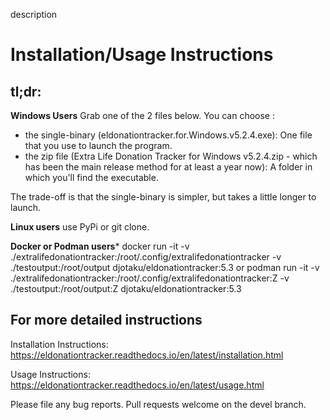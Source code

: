 description

# Installation/Usage Instructions

## tl;dr: 
**Windows Users**
Grab one of the 2 files below. You can choose :

- the single-binary (eldonationtracker.for.Windows.v5.2.4.exe): One file that you use to launch the program. 
- the zip file (Extra Life Donation Tracker for Windows v5.2.4.zip - which has been the main release method for at least a year now): A folder in which you'll find the executable.

The trade-off is that the single-binary is simpler, but takes a little longer to launch.

**Linux users**
use PyPi or git clone.

**Docker or Podman users***
docker run -it -v ./extralifedonationtracker:/root/.config/extralifedonationtracker -v ./testoutput:/root/output djotaku/eldonationtracker:5.3
or
podman run -it -v ./extralifedonationtracker:/root/.config/extralifedonationtracker:Z -v ./testoutput:/root/output:Z djotaku/eldonationtracker:5.3

## For more detailed instructions

Installation Instructions: https://eldonationtracker.readthedocs.io/en/latest/installation.html

Usage Instructions: https://eldonationtracker.readthedocs.io/en/latest/usage.html

Please file any bug reports. Pull requests welcome on the devel branch.